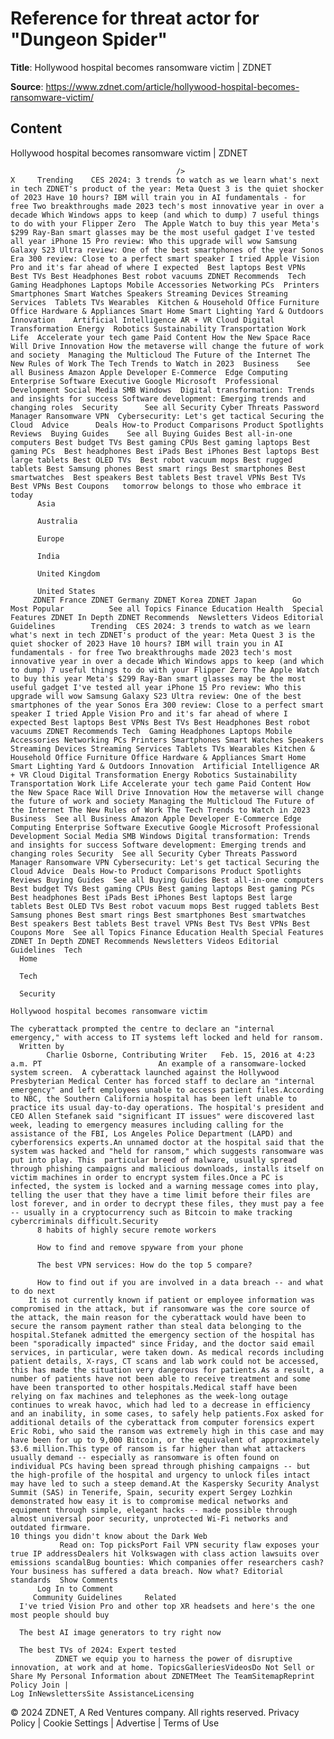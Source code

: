 # Reference for threat actor for "Dungeon Spider"

**Title**: Hollywood hospital becomes ransomware victim | ZDNET

**Source**: https://www.zdnet.com/article/hollywood-hospital-becomes-ransomware-victim/

## Content




Hollywood hospital becomes ransomware victim | ZDNET


                                         />                                                                                                                                                                                                     X     Trending    CES 2024: 3 trends to watch as we learn what's next in tech ZDNET's product of the year: Meta Quest 3 is the quiet shocker of 2023 Have 10 hours? IBM will train you in AI fundamentals - for free Two breakthroughs made 2023 tech's most innovative year in over a decade Which Windows apps to keep (and which to dump) 7 useful things to do with your Flipper Zero  The Apple Watch to buy this year Meta's $299 Ray-Ban smart glasses may be the most useful gadget I've tested all year iPhone 15 Pro review: Who this upgrade will wow Samsung Galaxy S23 Ultra review: One of the best smartphones of the year Sonos Era 300 review: Close to a perfect smart speaker I tried Apple Vision Pro and it's far ahead of where I expected  Best laptops Best VPNs Best TVs Best Headphones Best robot vacuums ZDNET Recommends  Tech    Gaming Headphones Laptops Mobile Accessories Networking PCs  Printers Smartphones Smart Watches Speakers Streaming Devices Streaming Services  Tablets TVs Wearables  Kitchen & Household Office Furniture Office Hardware & Appliances Smart Home Smart Lighting Yard & Outdoors  Innovation    Artificial Intelligence AR + VR Cloud Digital Transformation Energy  Robotics Sustainability Transportation Work Life  Accelerate your tech game Paid Content How the New Space Race Will Drive Innovation How the metaverse will change the future of work and society  Managing the Multicloud The Future of the Internet The New Rules of Work The Tech Trends to Watch in 2023  Business    See all Business Amazon Apple Developer E-Commerce  Edge Computing Enterprise Software Executive Google Microsoft  Professional Development Social Media SMB Windows  Digital transformation: Trends and insights for success Software development: Emerging trends and changing roles  Security      See all Security Cyber Threats Password Manager Ransomware VPN  Cybersecurity: Let's get tactical Securing the Cloud  Advice      Deals How-to Product Comparisons Product Spotlights Reviews  Buying Guides    See all Buying Guides Best all-in-one computers Best budget TVs Best gaming CPUs Best gaming laptops Best gaming PCs  Best headphones Best iPads Best iPhones Best laptops Best large tablets Best OLED TVs  Best robot vacuum mops Best rugged tablets Best Samsung phones Best smart rings Best smartphones Best smartwatches  Best speakers Best tablets Best travel VPNs Best TVs Best VPNs Best Coupons   tomorrow belongs to those who embrace it today       
          Asia
        
          Australia
        
          Europe
        
          India
        
          United Kingdom
        
          United States
         ZDNET France ZDNET Germany ZDNET Korea ZDNET Japan        Go  Most Popular          See all Topics Finance Education Health  Special Features ZDNET In Depth ZDNET Recommends  Newsletters Videos Editorial Guidelines        Trending  CES 2024: 3 trends to watch as we learn what's next in tech ZDNET's product of the year: Meta Quest 3 is the quiet shocker of 2023 Have 10 hours? IBM will train you in AI fundamentals - for free Two breakthroughs made 2023 tech's most innovative year in over a decade Which Windows apps to keep (and which to dump) 7 useful things to do with your Flipper Zero The Apple Watch to buy this year Meta's $299 Ray-Ban smart glasses may be the most useful gadget I've tested all year iPhone 15 Pro review: Who this upgrade will wow Samsung Galaxy S23 Ultra review: One of the best smartphones of the year Sonos Era 300 review: Close to a perfect smart speaker I tried Apple Vision Pro and it's far ahead of where I expected Best laptops Best VPNs Best TVs Best Headphones Best robot vacuums ZDNET Recommends Tech  Gaming Headphones Laptops Mobile Accessories Networking PCs Printers Smartphones Smart Watches Speakers Streaming Devices Streaming Services Tablets TVs Wearables Kitchen & Household Office Furniture Office Hardware & Appliances Smart Home Smart Lighting Yard & Outdoors Innovation  Artificial Intelligence AR + VR Cloud Digital Transformation Energy Robotics Sustainability Transportation Work Life Accelerate your tech game Paid Content How the New Space Race Will Drive Innovation How the metaverse will change the future of work and society Managing the Multicloud The Future of the Internet The New Rules of Work The Tech Trends to Watch in 2023 Business  See all Business Amazon Apple Developer E-Commerce Edge Computing Enterprise Software Executive Google Microsoft Professional Development Social Media SMB Windows Digital transformation: Trends and insights for success Software development: Emerging trends and changing roles Security  See all Security Cyber Threats Password Manager Ransomware VPN Cybersecurity: Let's get tactical Securing the Cloud Advice  Deals How-to Product Comparisons Product Spotlights Reviews Buying Guides  See all Buying Guides Best all-in-one computers Best budget TVs Best gaming CPUs Best gaming laptops Best gaming PCs Best headphones Best iPads Best iPhones Best laptops Best large tablets Best OLED TVs Best robot vacuum mops Best rugged tablets Best Samsung phones Best smart rings Best smartphones Best smartwatches Best speakers Best tablets Best travel VPNs Best TVs Best VPNs Best Coupons More  See all Topics Finance Education Health Special Features ZDNET In Depth ZDNET Recommends Newsletters Videos Editorial Guidelines  Tech     
      Home
    
      Tech
    
      Security
      
    Hollywood hospital becomes ransomware victim
   
    The cyberattack prompted the centre to declare an "internal emergency," with access to IT systems left locked and held for ransom.
      Written by 
            Charlie Osborne, Contributing Writer   Feb. 15, 2016 at 4:23 a.m. PT                          An example of a ransomware-locked system screen.  A cyberattack launched against the Hollywood Presbyterian Medical Center has forced staff to declare an "internal emergency" and left employees unable to access patient files.According to NBC, the Southern California hospital has been left unable to practice its usual day-to-day operations. The hospital's president and CEO Allen Stefanek said "significant IT issues" were discovered last week, leading to emergency measures including calling for the assistance of the FBI, Los Angeles Police Department (LAPD) and cyberforensics experts.An unnamed doctor at the hospital said that the system was hacked and "held for ransom," which suggests ransomware was put into play. This  particular breed of malware, usually spread through phishing campaigns and malicious downloads, installs itself on victim machines in order to encrypt system files.Once a PC is infected, the system is locked and a warning message comes into play, telling the user that they have a time limit before their files are lost forever, and in order to decrypt these files, they must pay a fee -- usually in a cryptocurrency such as Bitcoin to make tracking cybercriminals difficult.Security 
          8 habits of highly secure remote workers
        
          How to find and remove spyware from your phone
        
          The best VPN services: How do the top 5 compare?
        
          How to find out if you are involved in a data breach -- and what to do next
        It is not currently known if patient or employee information was compromised in the attack, but if ransomware was the core source of the attack, the main reason for the cyberattack would have been to secure the ransom payment rather than steal data belonging to the hospital.Stefanek admitted the emergency section of the hospital has been "sporadically impacted" since Friday, and the doctor said email services, in particular, were taken down. As medical records including patient details, X-rays, CT scans and lab work could not be accessed, this has made the situation very dangerous for patients.As a result, a number of patients have not been able to receive treatment and some have been transported to other hospitals.Medical staff have been relying on fax machines and telephones as the week-long outage continues to wreak havoc, which had led to a decrease in efficiency and an inability, in some cases, to safely help patients.Fox asked for additional details of the cyberattack from computer forensics expert Eric Robi, who said the ransom was extremely high in this case and may have been for up to 9,000 Bitcoin, or the equivalent of approximately $3.6 million.This type of ransom is far higher than what attackers usually demand -- especially as ransomware is often found on individual PCs having been spread through phishing campaigns -- but the high-profile of the hospital and urgency to unlock files intact may have led to such a steep demand.At the Kaspersky Security Analyst Summit (SAS) in Tenerife, Spain, security expert Sergey Lozhkin demonstrated how easy it is to compromise medical networks and equipment through simple, elegant hacks -- made possible through almost universal poor security, unprotected Wi-Fi networks and outdated firmware.
    10 things you didn't know about the Dark Web
               Read on: Top picksPort Fail VPN security flaw exposes your true IP addressDealers hit Volkswagen with class action lawsuits over emissions scandalBug bounties: Which companies offer researchers cash?Your business has suffered a data breach. Now what? Editorial standards  Show Comments  
          Log In to Comment
         Community Guidelines     Related   
      I've tried Vision Pro and other top XR headsets and here's the one most people should buy
      
      The best AI image generators to try right now
      
      The best TVs of 2024: Expert tested
              ZDNET we equip you to harness the power of disruptive innovation, at work and at home. TopicsGalleriesVideosDo Not Sell or Share My Personal Information about ZDNETMeet The TeamSitemapReprint Policy Join |
    Log InNewslettersSite AssistanceLicensing     
  © 2024 ZDNET, A Red Ventures company. All rights reserved.
 Privacy Policy |
  Cookie Settings |
  Advertise |
  Terms of Use 


